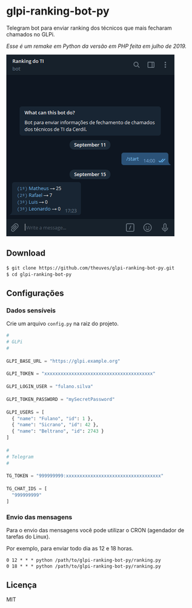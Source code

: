 # glpi-ranking-bot-py

Telegram bot para enviar ranking dos técnicos que mais fecharam chamados no GLPi.

*Esse é um remake em Python da versão em PHP feita em julho de 2019.*

![](./screenshot.png)

## Download

```bash
$ git clone https://github.com/theuves/glpi-ranking-bot-py.git
$ cd glpi-ranking-bot-py
```

## Configurações

### Dados sensíveis

Crie um arquivo `config.py` na raiz do projeto.

```python
#
# GLPi
#

GLPI_BASE_URL = "https://glpi.example.org"

GLPI_TOKEN = "xxxxxxxxxxxxxxxxxxxxxxxxxxxxxxxxxxxxxxxx"

GLPI_LOGIN_USER = "fulano.silva"

GLPI_TOKEN_PASSWORD = "mySecretPassword"

GLPI_USERS = [
  { "name": "Fulano", "id": 1 },
  { "name": "Sicrano", "id": 42 },
  { "name": "Beltrano", "id": 2743 }
]

#
# Telegram
#

TG_TOKEN = "999999999:xxxxxxxxxxxxxxxxxxxxxxxxxxxxxxxxxxx"

TG_CHAT_IDS = [
  "999999999"
]
```

### Envio das mensagens

Para o envio das mensagens você pode utilizar o CRON (agendador de tarefas do Linux).

Por exemplo, para enviar todo dia as 12 e 18 horas.

```
0 12 * * * python /path/to/glpi-ranking-bot-py/ranking.py
0 18 * * * python /path/to/glpi-ranking-bot-py/ranking.py
```

## Licença

MIT